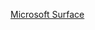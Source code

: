 ---
layout: post
wordpress_id: 198
wordpress_url: http://noesbueno.com/archives/198
date: '2007-05-30 09:51:10 -0500'
date_gmt: '2007-05-30 14:51:10 -0500'
body: |
  <p><a href="http://www.microsoft.com/surface/">Microsoft Surface</a></p>
---